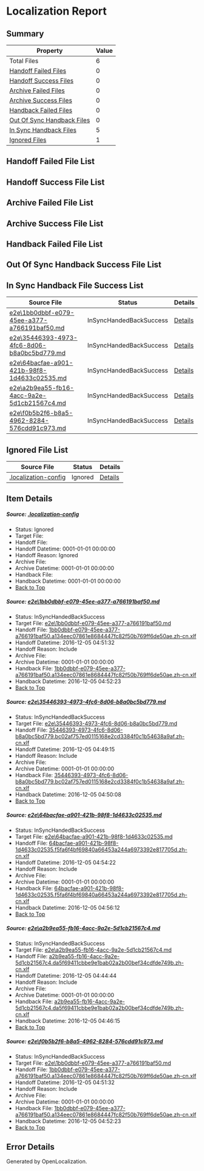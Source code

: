 # <a name='report-top'></a> Localization Report

## Summary
 Property | Value 
 -------- | ----- 
 Total Files | 6
[ Handoff Failed Files ](#handoff-failed-list)| 0
[ Handoff Success Files ](#handoff-success-list)| 0
[ Archive Failed Files ](#archive-failed-list)| 0
[ Archive Success Files ](#archive-success-list)| 0
[ Handback Failed Files ](#handback-failed-list)| 0
[ Out Of Sync Handback Files ](#outofsync-handback-success-list)| 0
[ In Sync Handback Files ](#insync-handback-success-list)| 5
[ Ignored Files ](#ignored-list)| 1

## <a name='handoff-failed-list'></a> Handoff Failed File List

## <a name='handoff-success-list'></a> Handoff Success File List

## <a name='archive-failed-list'></a> Archive Failed File List

## <a name='archive-success-list'></a> Archive Success File List

## <a name='handback-failed-list'></a> Handback Failed File List

## <a name='outofsync-handback-success-list'></a> Out Of Sync Handback Success File List

## <a name='insync-handback-success-list'></a> In Sync Handback File Success List
 Source File | Status | Details 
 ----------- | ------ | ------- 
 [e2e\1bb0dbbf-e079-45ee-a377-a766191baf50.md](https://github.com/OpenLocalizationTestOrg/ol-test0/blob/081801147566edddb93a9f7206188e28fb2cd35f/e2e/1bb0dbbf-e079-45ee-a377-a766191baf50.md) | InSyncHandedBackSuccess | [Details](#bf45d7d2c3e178be93014b706c8dfe803c432c801)
 [e2e\35446393-4973-4fc6-8d06-b8a0bc5bd779.md](https://github.com/OpenLocalizationTestOrg/ol-test0/blob/f25968c24747464b464d273b45296b0fdd0988f1/e2e/35446393-4973-4fc6-8d06-b8a0bc5bd779.md) | InSyncHandedBackSuccess | [Details](#4c80b65ff5c2e1c961720d2a1b85f477d9be5ce92)
 [e2e\64bacfae-a901-421b-98f8-1d4633c02535.md](https://github.com/OpenLocalizationTestOrg/ol-test0/blob/2c32b5536a7868cf46b87cf1bfb0bea1548096c8/e2e/64bacfae-a901-421b-98f8-1d4633c02535.md) | InSyncHandedBackSuccess | [Details](#45c0689ff6defba4d4c3a1a33965cee1af35ac9d3)
 [e2e\a2b9ea55-fb16-4acc-9a2e-5d1cb21567c4.md](https://github.com/OpenLocalizationTestOrg/ol-test0/blob/84a9a3d1cab8c9e511cbbcb763b005f5284ab3f3/e2e/a2b9ea55-fb16-4acc-9a2e-5d1cb21567c4.md) | InSyncHandedBackSuccess | [Details](#a02e54c7f182138d9f3583a08403ced083aa7fa34)
 [e2e\f0b5b2f6-b8a5-4962-8284-576cdd91c973.md](https://github.com/OpenLocalizationTestOrg/ol-test0/blob/2c32b5536a7868cf46b87cf1bfb0bea1548096c8/e2e/f0b5b2f6-b8a5-4962-8284-576cdd91c973.md) | InSyncHandedBackSuccess | [Details](#bf45d7d2c3e178be93014b706c8dfe803c432c805)

## <a name='ignored-list'></a> Ignored File List
 Source File | Status | Details 
 ----------- | ------ | ------- 
 [.localization-config](https://github.com/OpenLocalizationTestOrg/ol-test0/blob/2c32b5536a7868cf46b87cf1bfb0bea1548096c8/.localization-config) | Ignored | [Details](#c268a05ecaa7ec85942ed632c29928ee5bd6da8d0)

## Item Details
##### <a name='c268a05ecaa7ec85942ed632c29928ee5bd6da8d0'></a> Source: [.localization-config](https://github.com/OpenLocalizationTestOrg/ol-test0/blob/2c32b5536a7868cf46b87cf1bfb0bea1548096c8/.localization-config)
* Status: Ignored
* Target File: 
* Handoff File: 
* Handoff Datetime: 0001-01-01 00:00:00
* Handoff Reason: Ignored
* Archive File: 
* Archive Datetime: 0001-01-01 00:00:00
* Handback File: 
* Handback Datetime: 0001-01-01 00:00:00
* [Back to Top](#report-top)

##### <a name='bf45d7d2c3e178be93014b706c8dfe803c432c801'></a> Source: [e2e\1bb0dbbf-e079-45ee-a377-a766191baf50.md](https://github.com/OpenLocalizationTestOrg/ol-test0/blob/081801147566edddb93a9f7206188e28fb2cd35f/e2e/1bb0dbbf-e079-45ee-a377-a766191baf50.md)
* Status: InSyncHandedBackSuccess
* Target File: [e2e\1bb0dbbf-e079-45ee-a377-a766191baf50.md](https://github.com/OpenLocalizationTestOrg/ol-test0-zhcn/blob/29e48e8f105e3f2d564dd1d3f21c1e698acea26e/e2e/1bb0dbbf-e079-45ee-a377-a766191baf50.md)
* Handoff File: [1bb0dbbf-e079-45ee-a377-a766191baf50.a134eec07861e8684447fc82f50b769ff6de50ae.zh-cn.xlf](https://github.com/OpenLocalizationTestOrg/ol-test0-handoff/blob/817e8d0068db0e3a8b1e653b2b762239a9ea90fa/ol-handoff/OpenLocalizationTestOrg/ol-test0-zhcn/shujia/ht/1bb0dbbf-e079-45ee-a377-a766191baf50.a134eec07861e8684447fc82f50b769ff6de50ae.zh-cn.xlf)
* Handoff Datetime: 2016-12-05 04:51:32
* Handoff Reason: Include
* Archive File: 
* Archive Datetime: 0001-01-01 00:00:00
* Handback File: [1bb0dbbf-e079-45ee-a377-a766191baf50.a134eec07861e8684447fc82f50b769ff6de50ae.zh-cn.xlf](https://github.com/OpenLocalizationTestOrg/ol-test0-handback/blob/a3c53cf137095569a02049c79758d9473b8b4523/ol-handback/OpenLocalizationTestOrg/ol-test0-zhcn/shujia/ht/1bb0dbbf-e079-45ee-a377-a766191baf50.a134eec07861e8684447fc82f50b769ff6de50ae.zh-cn.xlf)
* Handback Datetime: 2016-12-05 04:52:23
* [Back to Top](#report-top)

##### <a name='4c80b65ff5c2e1c961720d2a1b85f477d9be5ce92'></a> Source: [e2e\35446393-4973-4fc6-8d06-b8a0bc5bd779.md](https://github.com/OpenLocalizationTestOrg/ol-test0/blob/f25968c24747464b464d273b45296b0fdd0988f1/e2e/35446393-4973-4fc6-8d06-b8a0bc5bd779.md)
* Status: InSyncHandedBackSuccess
* Target File: [e2e\35446393-4973-4fc6-8d06-b8a0bc5bd779.md](https://github.com/OpenLocalizationTestOrg/ol-test0-zhcn/blob/3993609492097d23ed980757313fca6a74db16ed/e2e/35446393-4973-4fc6-8d06-b8a0bc5bd779.md)
* Handoff File: [35446393-4973-4fc6-8d06-b8a0bc5bd779.bc02af757ed0115168e2cd3384f0c1b54638a9af.zh-cn.xlf](https://github.com/OpenLocalizationTestOrg/ol-test0-handoff/blob/a357ddab967ad84dbbaa2d2d411748a6e0199717/ol-handoff/OpenLocalizationTestOrg/ol-test0-zhcn/shujia/ht/35446393-4973-4fc6-8d06-b8a0bc5bd779.bc02af757ed0115168e2cd3384f0c1b54638a9af.zh-cn.xlf)
* Handoff Datetime: 2016-12-05 04:49:15
* Handoff Reason: Include
* Archive File: 
* Archive Datetime: 0001-01-01 00:00:00
* Handback File: [35446393-4973-4fc6-8d06-b8a0bc5bd779.bc02af757ed0115168e2cd3384f0c1b54638a9af.zh-cn.xlf](https://github.com/OpenLocalizationTestOrg/ol-test0-handback/blob/5b4da333c26414585ba9c35cfae63a8d6e0ab9dd/ol-handback/OpenLocalizationTestOrg/ol-test0-zhcn/shujia/ht/35446393-4973-4fc6-8d06-b8a0bc5bd779.bc02af757ed0115168e2cd3384f0c1b54638a9af.zh-cn.xlf)
* Handback Datetime: 2016-12-05 04:50:08
* [Back to Top](#report-top)

##### <a name='45c0689ff6defba4d4c3a1a33965cee1af35ac9d3'></a> Source: [e2e\64bacfae-a901-421b-98f8-1d4633c02535.md](https://github.com/OpenLocalizationTestOrg/ol-test0/blob/2c32b5536a7868cf46b87cf1bfb0bea1548096c8/e2e/64bacfae-a901-421b-98f8-1d4633c02535.md)
* Status: InSyncHandedBackSuccess
* Target File: [e2e\64bacfae-a901-421b-98f8-1d4633c02535.md](https://github.com/OpenLocalizationTestOrg/ol-test0-zhcn/blob/db4e9cd111bb7e5ddedb14944f9c91f77f64632b/e2e/64bacfae-a901-421b-98f8-1d4633c02535.md)
* Handoff File: [64bacfae-a901-421b-98f8-1d4633c02535.f5fa6f4bf69840a66453a244a6973392e817705d.zh-cn.xlf](https://github.com/OpenLocalizationTestOrg/ol-test0-handoff/blob/3a1f189009543311fce055420c802b41516d07b3/ol-handoff/OpenLocalizationTestOrg/ol-test0-zhcn/shujia/ht/64bacfae-a901-421b-98f8-1d4633c02535.f5fa6f4bf69840a66453a244a6973392e817705d.zh-cn.xlf)
* Handoff Datetime: 2016-12-05 04:54:22
* Handoff Reason: Include
* Archive File: 
* Archive Datetime: 0001-01-01 00:00:00
* Handback File: [64bacfae-a901-421b-98f8-1d4633c02535.f5fa6f4bf69840a66453a244a6973392e817705d.zh-cn.xlf](https://github.com/OpenLocalizationTestOrg/ol-test0-handback/blob/b35b92d3154f4f7d318e455ccc1e8541bca177cf/ol-handback/OpenLocalizationTestOrg/ol-test0-zhcn/shujia/ht/64bacfae-a901-421b-98f8-1d4633c02535.f5fa6f4bf69840a66453a244a6973392e817705d.zh-cn.xlf)
* Handback Datetime: 2016-12-05 04:56:12
* [Back to Top](#report-top)

##### <a name='a02e54c7f182138d9f3583a08403ced083aa7fa34'></a> Source: [e2e\a2b9ea55-fb16-4acc-9a2e-5d1cb21567c4.md](https://github.com/OpenLocalizationTestOrg/ol-test0/blob/84a9a3d1cab8c9e511cbbcb763b005f5284ab3f3/e2e/a2b9ea55-fb16-4acc-9a2e-5d1cb21567c4.md)
* Status: InSyncHandedBackSuccess
* Target File: [e2e\a2b9ea55-fb16-4acc-9a2e-5d1cb21567c4.md](https://github.com/OpenLocalizationTestOrg/ol-test0-zhcn/blob/17125d5706c4931a7d4c13dd9e674ee5da2f2944/e2e/a2b9ea55-fb16-4acc-9a2e-5d1cb21567c4.md)
* Handoff File: [a2b9ea55-fb16-4acc-9a2e-5d1cb21567c4.da5f69411cbbe9e1bab02a2b00bef34cdfde749b.zh-cn.xlf](https://github.com/OpenLocalizationTestOrg/ol-test0-handoff/blob/0f16195a90ebcfe50d436bbf70fe4b3d4de75a2a/ol-handoff/OpenLocalizationTestOrg/ol-test0-zhcn/shujia/ht/a2b9ea55-fb16-4acc-9a2e-5d1cb21567c4.da5f69411cbbe9e1bab02a2b00bef34cdfde749b.zh-cn.xlf)
* Handoff Datetime: 2016-12-05 04:44:44
* Handoff Reason: Include
* Archive File: 
* Archive Datetime: 0001-01-01 00:00:00
* Handback File: [a2b9ea55-fb16-4acc-9a2e-5d1cb21567c4.da5f69411cbbe9e1bab02a2b00bef34cdfde749b.zh-cn.xlf](https://github.com/OpenLocalizationTestOrg/ol-test0-handback/blob/d0a5bbd12ba39702b72332062c38994659856455/ol-handback/OpenLocalizationTestOrg/ol-test0-zhcn/shujia/ht/a2b9ea55-fb16-4acc-9a2e-5d1cb21567c4.da5f69411cbbe9e1bab02a2b00bef34cdfde749b.zh-cn.xlf)
* Handback Datetime: 2016-12-05 04:46:15
* [Back to Top](#report-top)

##### <a name='bf45d7d2c3e178be93014b706c8dfe803c432c805'></a> Source: [e2e\f0b5b2f6-b8a5-4962-8284-576cdd91c973.md](https://github.com/OpenLocalizationTestOrg/ol-test0/blob/2c32b5536a7868cf46b87cf1bfb0bea1548096c8/e2e/f0b5b2f6-b8a5-4962-8284-576cdd91c973.md)
* Status: InSyncHandedBackSuccess
* Target File: [e2e\1bb0dbbf-e079-45ee-a377-a766191baf50.md](https://github.com/OpenLocalizationTestOrg/ol-test0-zhcn/blob/29e48e8f105e3f2d564dd1d3f21c1e698acea26e/e2e/1bb0dbbf-e079-45ee-a377-a766191baf50.md)
* Handoff File: [1bb0dbbf-e079-45ee-a377-a766191baf50.a134eec07861e8684447fc82f50b769ff6de50ae.zh-cn.xlf](https://github.com/OpenLocalizationTestOrg/ol-test0-handoff/blob/817e8d0068db0e3a8b1e653b2b762239a9ea90fa/ol-handoff/OpenLocalizationTestOrg/ol-test0-zhcn/shujia/ht/1bb0dbbf-e079-45ee-a377-a766191baf50.a134eec07861e8684447fc82f50b769ff6de50ae.zh-cn.xlf)
* Handoff Datetime: 2016-12-05 04:51:32
* Handoff Reason: Include
* Archive File: 
* Archive Datetime: 0001-01-01 00:00:00
* Handback File: [1bb0dbbf-e079-45ee-a377-a766191baf50.a134eec07861e8684447fc82f50b769ff6de50ae.zh-cn.xlf](https://github.com/OpenLocalizationTestOrg/ol-test0-handback/blob/a3c53cf137095569a02049c79758d9473b8b4523/ol-handback/OpenLocalizationTestOrg/ol-test0-zhcn/shujia/ht/1bb0dbbf-e079-45ee-a377-a766191baf50.a134eec07861e8684447fc82f50b769ff6de50ae.zh-cn.xlf)
* Handback Datetime: 2016-12-05 04:52:23
* [Back to Top](#report-top)


## Error Details

Generated by OpenLocalization.
